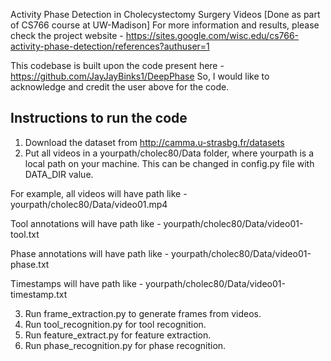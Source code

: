 Activity Phase Detection in Cholecystectomy Surgery Videos [Done as part of CS766 course at UW-Madison]
For more information and results, please check the project website - https://sites.google.com/wisc.edu/cs766-activity-phase-detection/references?authuser=1

This codebase is built upon the code present here - https://github.com/JayJayBinks1/DeepPhase
So, I would like to acknowledge and credit the user above for the code.

Instructions to run the code
----------------------------------

1. Download the dataset from http://camma.u-strasbg.fr/datasets
2. Put all videos in a yourpath/cholec80/Data folder, where yourpath is a local path on your machine.
This can be changed in config.py file with DATA_DIR value.

For example, all videos will have path like -
yourpath/cholec80/Data/video01.mp4

Tool annotations will have path like - 
yourpath/cholec80/Data/video01-tool.txt

Phase annotations will have path like -
yourpath/cholec80/Data/video01-phase.txt

Timestamps will have path like - 
yourpath/cholec80/Data/video01-timestamp.txt

3. Run frame_extraction.py to generate frames from videos.
4. Run tool_recognition.py for tool recognition.
5. Run feature_extract.py for feature extraction.
6. Run phase_recognition.py for phase recognition.
